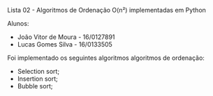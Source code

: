 Lista 02 - Algoritmos de Ordenação O(n²) implementadas em Python

Alunos:

* João Vitor de Moura - 16/0127891
* Lucas Gomes Silva - 16/0133505

Foi implementado os seguintes algoritmos algoritmos de ordenação:
* Selection sort;
* Insertion sort;
* Bubble sort;

